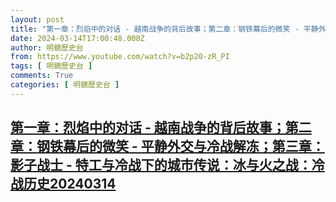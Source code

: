 ```yaml
---
layout: post
title: "第一章：烈焰中的对话 - 越南战争的背后故事；第二章：钢铁幕后的微笑 - 平静外交与冷战解冻；第三章：影子战士 - 特工与冷战下的城市传说：冰与火之战：冷战历史20240314"
date: 2024-03-14T17:00:48.000Z
author: 明鏡歷史台
from: https://www.youtube.com/watch?v=b2p20-zR_PI
tags: [ 明鏡歷史台 ]
comments: True
categories: [ 明鏡歷史台 ]
---
```

<!--1710435648000-->
[第一章：烈焰中的对话 - 越南战争的背后故事；第二章：钢铁幕后的微笑 - 平静外交与冷战解冻；第三章：影子战士 - 特工与冷战下的城市传说：冰与火之战：冷战历史20240314](https://www.youtube.com/watch?v=b2p20-zR_PI)
------

<div>

</div>
